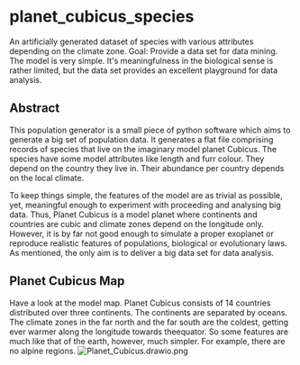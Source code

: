 # planet_cubicus_species
An artificially generated dataset of species with various attributes depending on the climate zone. Goal: Provide a data set for data mining. The model is very simple. It's meaningfulness in the biological sense is rather limited, but the data set provides an excellent playground for data analysis. 

## Abstract
This population generator is a small piece of python software which aims to generate a big set of population data. It generates a flat file comprising records of species that live on the imaginary model planet Cubicus. The species have some model attributes like length and furr colour. They depend on the country they live in. Their abundance per country depends on the local climate. 

To keep things simple, the features of the model are as trivial as possible, yet, meaningful enough to experiment with proceeding and analysing big data. Thus, Planet Cubicus is a model planet where continents and countries are cubic and climate zones depend on the longitude only. However, it is by far not good enough to simulate a proper exoplanet or reproduce realistic features of populations, biological or evolutionary laws. As mentioned, the only aim is to deliver a big data set for data analysis.

## Planet Cubicus Map

Have a look at the model map. Planet Cubicus consists of 14 countries distributed over three continents. The continents are separated by oceans. The climate zones in the far north and the far south are the coldest, getting ever warmer along the longitude towards theequator. So some features are much like that of the earth, however, much simpler. For example, there are no alpine regions.
![Planet_Cubicus.drawio.png](attachment:Planet_Cubicus.drawio.png)
